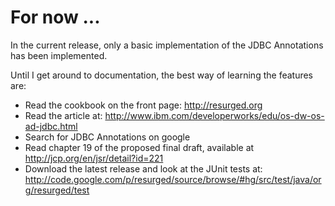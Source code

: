 # For now ... #

In the current release, only a basic implementation of the JDBC Annotations has been implemented.

Until I get around to documentation, the best way of learning the features are:
  * Read the cookbook on the front page: http://resurged.org
  * Read the article at: http://www.ibm.com/developerworks/edu/os-dw-os-ad-jdbc.html
  * Search for JDBC Annotations on google
  * Read chapter 19 of the proposed final draft, available at http://jcp.org/en/jsr/detail?id=221
  * Download the latest release and look at the JUnit tests at: http://code.google.com/p/resurged/source/browse/#hg/src/test/java/org/resurged/test